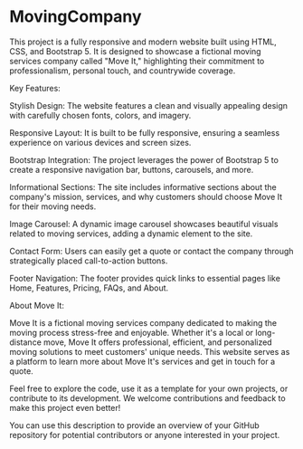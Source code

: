 # MovingCompany
 This project is a fully responsive and modern website built using HTML, CSS, and Bootstrap 5. It is designed to showcase a fictional moving services company called "Move It," highlighting their commitment to professionalism, personal touch, and countrywide coverage.
 
Key Features:

Stylish Design: The website features a clean and visually appealing design with carefully chosen fonts, colors, and imagery.

Responsive Layout: It is built to be fully responsive, ensuring a seamless experience on various devices and screen sizes.

Bootstrap Integration: The project leverages the power of Bootstrap 5 to create a responsive navigation bar, buttons, carousels, and more.

Informational Sections: The site includes informative sections about the company's mission, services, and why customers should choose Move It for their moving needs.

Image Carousel: A dynamic image carousel showcases beautiful visuals related to moving services, adding a dynamic element to the site.

Contact Form: Users can easily get a quote or contact the company through strategically placed call-to-action buttons.

Footer Navigation: The footer provides quick links to essential pages like Home, Features, Pricing, FAQs, and About.

About Move It:

Move It is a fictional moving services company dedicated to making the moving process stress-free and enjoyable. Whether it's a local or long-distance move, Move It offers professional, efficient, and personalized moving solutions to meet customers' unique needs. This website serves as a platform to learn more about Move It's services and get in touch for a quote.

Feel free to explore the code, use it as a template for your own projects, or contribute to its development. We welcome contributions and feedback to make this project even better!

You can use this description to provide an overview of your GitHub repository for potential contributors or anyone interested in your project.
